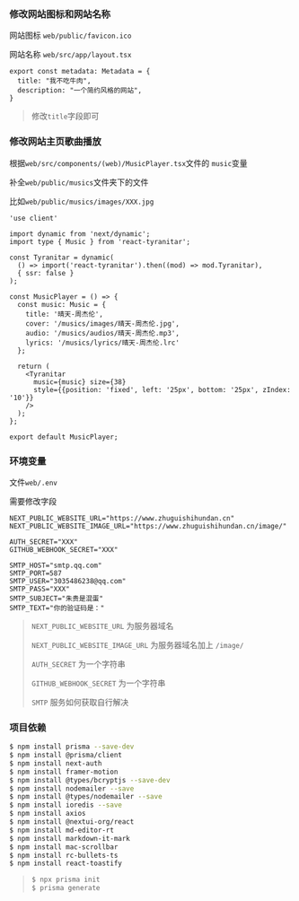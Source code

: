 ### 修改网站图标和网站名称

网站图标 `web/public/favicon.ico`

网站名称 `web/src/app/layout.tsx`

```tsx
export const metadata: Metadata = {
  title: "我不吃牛肉",
  description: "一个简约风格的网站",
}
```

> 修改`title`字段即可

### 修改网站主页歌曲播放

根据`web/src/components/(web)/MusicPlayer.tsx`文件的 `music`变量

补全`web/public/musics`文件夹下的文件

比如`web/public/musics/images/XXX.jpg`

```tsx
'use client'

import dynamic from 'next/dynamic';
import type { Music } from 'react-tyranitar';

const Tyranitar = dynamic(
  () => import('react-tyranitar').then((mod) => mod.Tyranitar),
  { ssr: false }
);

const MusicPlayer = () => {
  const music: Music = {
    title: '晴天-周杰伦',
    cover: '/musics/images/晴天-周杰伦.jpg',
    audio: '/musics/audios/晴天-周杰伦.mp3',
    lyrics: '/musics/lyrics/晴天-周杰伦.lrc'
  };

  return (
    <Tyranitar
      music={music} size={38}
      style={{position: 'fixed', left: '25px', bottom: '25px', zIndex: '10'}}
    />
  );
};

export default MusicPlayer;
```

### 环境变量

文件`web/.env`

需要修改字段

```
NEXT_PUBLIC_WEBSITE_URL="https://www.zhuguishihundan.cn"
NEXT_PUBLIC_WEBSITE_IMAGE_URL="https://www.zhuguishihundan.cn/image/"

AUTH_SECRET="XXX"
GITHUB_WEBHOOK_SECRET="XXX"

SMTP_HOST="smtp.qq.com"
SMTP_PORT=587
SMTP_USER="3035486238@qq.com"
SMTP_PASS="XXX"
SMTP_SUBJECT="朱贵是混蛋"
SMTP_TEXT="你的验证码是："
```

> `NEXT_PUBLIC_WEBSITE_URL` 为服务器域名
>
> `NEXT_PUBLIC_WEBSITE_IMAGE_URL` 为服务器域名加上 `/image/`
>
> `AUTH_SECRET` 为一个字符串
>
> `GITHUB_WEBHOOK_SECRET` 为一个字符串
>
> `SMTP` 服务如何获取自行解决



### 项目依赖

```sh
$ npm install prisma --save-dev
$ npm install @prisma/client
$ npm install next-auth
$ npm install framer-motion
$ npm install @types/bcryptjs --save-dev
$ npm install nodemailer --save
$ npm install @types/nodemailer --save
$ npm install ioredis --save
$ npm install axios
$ npm install @nextui-org/react
$ npm install md-editor-rt
$ npm install markdown-it-mark
$ npm install mac-scrollbar
$ npm install rc-bullets-ts
$ npm install react-toastify
```

> ```sh
> $ npx prisma init
> $ prisma generate
> ```

